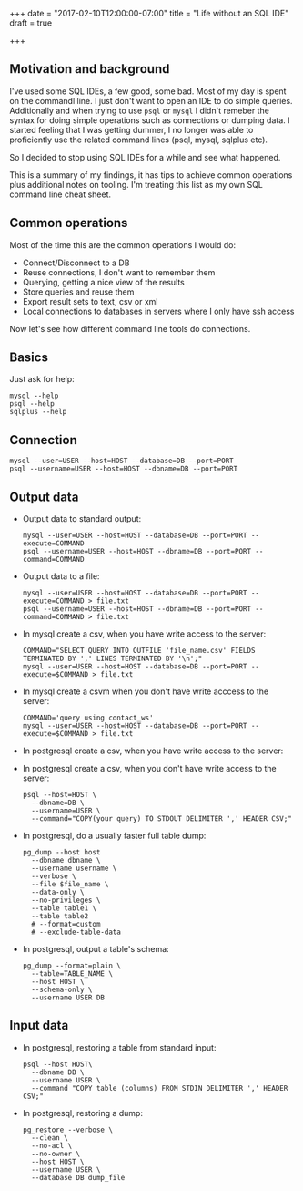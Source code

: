 +++
date = "2017-02-10T12:00:00-07:00"
title = "Life without an SQL IDE"
draft = true

+++

## Motivation and background
I've used some SQL IDEs, a few good, some bad. Most of my day is spent on the commandl line. I just don't want to open
an IDE to do simple queries. Additionally and when trying to use `psql` or `mysql` I didn't remeber the syntax for doing
simple operations such as connections or dumping data. I started feeling that I was getting dummer, I no longer was
able to proficiently use the related command lines (psql, mysql, sqlplus etc).

So I decided to stop using SQL IDEs for a while and see what happened.

This is a summary of my findings, it has tips to achieve common operations plus additional notes on tooling. I'm
treating this list as my own SQL command line cheat sheet.


## Common operations
Most of the time this are the common operations I would do:

- Connect/Disconnect to a DB
- Reuse connections, I don't want to remember them
- Querying, getting a nice view of the results
- Store queries and reuse them
- Export result sets to text, csv or xml
- Local connections to databases in servers where I only have ssh access

Now let's see how different command line tools do connections.

## Basics
Just ask for help:

```
mysql --help
psql --help
sqlplus --help
```

## Connection
```
mysql --user=USER --host=HOST --database=DB --port=PORT
psql --username=USER --host=HOST --dbname=DB --port=PORT
```

## Output data
- Output data to standard output:
  ```
  mysql --user=USER --host=HOST --database=DB --port=PORT --execute=COMMAND
  psql --username=USER --host=HOST --dbname=DB --port=PORT --command=COMMAND
  ```

- Output data to a file:
  ```
  mysql --user=USER --host=HOST --database=DB --port=PORT --execute=COMMAND > file.txt
  psql --username=USER --host=HOST --dbname=DB --port=PORT --command=COMMAND > file.txt
  ```

- In mysql create a csv, when you have write access to the server:
  ```
  COMMAND="SELECT QUERY INTO OUTFILE 'file_name.csv' FIELDS TERMINATED BY ',' LINES TERMINATED BY '\n';"
  mysql --user=USER --host=HOST --database=DB --port=PORT --execute=$COMMAND > file.txt
  ```

- In mysql create a csvm when you don't have write acccess to the server:
  ```
  COMMAND='query using contact_ws'
  mysql --user=USER --host=HOST --database=DB --port=PORT --execute=$COMMAND > file.txt
  ```

- In postgresql create a csv, when you have write access to the server:
- In postgresql create a csv, when you don't have write access to the server:
  ```
  psql --host=HOST \
    --dbname=DB \
    --username=USER \
    --command="COPY(your query) TO STDOUT DELIMITER ',' HEADER CSV;"
  ```

- In postgresql, do a usually faster full table dump:
  ```
  pg_dump --host host
    --dbname dbname \
    --username username \
    --verbose \
    --file $file_name \
    --data-only \
    --no-privileges \
    --table table1 \
    --table table2
    # --format=custom
    # --exclude-table-data
  ```

- In postgresql, output a table's schema:
  ```
  pg_dump --format=plain \
    --table=TABLE_NAME \
    --host HOST \
    --schema-only \
    --username USER DB
  ```

## Input data

- In postgresql, restoring a table from standard input:
  ```
  psql --host HOST\
    --dbname DB \
    --username USER \
    --command "COPY table (columns) FROM STDIN DELIMITER ',' HEADER CSV;"
  ```

- In postgresql, restoring a dump:
  ```
  pg_restore --verbose \
    --clean \
    --no-acl \
    --no-owner \
    --host HOST \
    --username USER \
    --database DB dump_file
  ```

